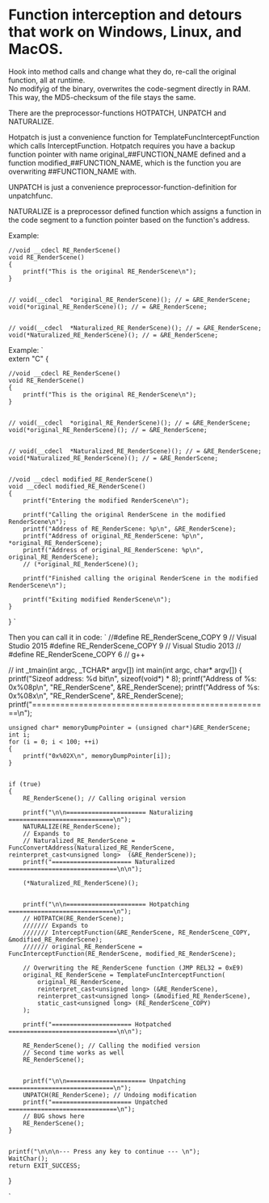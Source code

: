 # Function interception and detours that work on Windows, Linux, and MacOS. 

Hook into method calls and change what they do, re-call the original function, all at runtime. <br />
No modifyig of the binary, overwrites the code-segment directly in RAM. <br />
This way, the MD5-checksum of the file stays the same. 


There are the preprocessor-functions HOTPATCH, UNPATCH and NATURALIZE. 


Hotpatch is just a convenience function for TemplateFuncInterceptFunction which calls InterceptFunction. 
Hotpatch requires you have a backup function pointer with name original_##FUNCTION_NAME defined and a function modified_##FUNCTION_NAME, which is the function you are overwriting ##FUNCTION_NAME with. 

UNPATCH is just a convenience preprocessor-function-definition for unpatchfunc. 

NATURALIZE is a preprocessor defined function which assigns a function in the code segment to a function pointer based on the function's address. 

Example:

	//void __cdecl RE_RenderScene()
	void RE_RenderScene()
	{
		printf("This is the original RE_RenderScene\n");
	}


	// void(__cdecl  *original_RE_RenderScene)(); // = &RE_RenderScene;
	void(*original_RE_RenderScene)(); // = &RE_RenderScene;


	// void(__cdecl  *Naturalized_RE_RenderScene)(); // = &RE_RenderScene;
	void(*Naturalized_RE_RenderScene)(); // = &RE_RenderScene;
	

Example: 
`   
extern "C" 
{

	

	//void __cdecl RE_RenderScene()
	void RE_RenderScene()
	{
		printf("This is the original RE_RenderScene\n");
	}


	// void(__cdecl  *original_RE_RenderScene)(); // = &RE_RenderScene;
	void(*original_RE_RenderScene)(); // = &RE_RenderScene;


	// void(__cdecl  *Naturalized_RE_RenderScene)(); // = &RE_RenderScene;
	void(*Naturalized_RE_RenderScene)(); // = &RE_RenderScene;
	

	//void __cdecl modified_RE_RenderScene()
	void __cdecl modified_RE_RenderScene()
	{
		printf("Entering the modified RenderScene\n");

		printf("Calling the original RenderScene in the modified RenderScene\n");
		printf("Address of RE_RenderScene: %p\n", &RE_RenderScene);
		printf("Address of original_RE_RenderScene: %p\n", *original_RE_RenderScene);
		printf("Address of original_RE_RenderScene: %p\n", original_RE_RenderScene);
		// (*original_RE_RenderScene)();
		
		printf("Finished calling the original RenderScene in the modified RenderScene\n");

		printf("Exiting modified RenderScene\n");
	}

	
}
`


Then you can call it in code: 
`
//#define RE_RenderScene_COPY 9 // Visual Studio 2015
#define RE_RenderScene_COPY 9 // Visual Studio 2013
// #define RE_RenderScene_COPY 6 // g++

// int _tmain(int argc, _TCHAR* argv[])
int main(int argc, char* argv[])
{
	printf("Sizeof address: %d bit\n", sizeof(void*) * 8);
	printf("Address of %s: 0x%08p\n", "RE_RenderScene", &RE_RenderScene);
	printf("Address of %s: 0x%08x\n", "RE_RenderScene", &RE_RenderScene);
	printf("===================================================\n");
	

	unsigned char* memoryDumpPointer = (unsigned char*)&RE_RenderScene;
	int i;
	for (i = 0; i < 100; ++i)
	{
		printf("0x%02X\n", memoryDumpPointer[i]);
	}


	if (true)
	{
		RE_RenderScene(); // Calling original version
		
		printf("\n\n====================== Naturalizing =============================\n");
		NATURALIZE(RE_RenderScene);
		// Expands to 
		// Naturalized_RE_RenderScene = FuncConvertAddress(Naturalized_RE_RenderScene, reinterpret_cast<unsigned long>  (&RE_RenderScene));
		printf("====================== Naturalized ==============================\n\n");
		
		(*Naturalized_RE_RenderScene)();


		printf("\n\n====================== Hotpatching =============================\n");
		// HOTPATCH(RE_RenderScene);
		/////// Expands to
		/////// InterceptFunction(&RE_RenderScene, RE_RenderScene_COPY, &modified_RE_RenderScene);
		/////// original_RE_RenderScene = FuncInterceptFunction(RE_RenderScene, modified_RE_RenderScene);

		// Overwriting the RE_RenderScene function (JMP REL32 = 0xE9)
		original_RE_RenderScene = TemplateFuncInterceptFunction(
			original_RE_RenderScene,
			reinterpret_cast<unsigned long> (&RE_RenderScene),
			reinterpret_cast<unsigned long> (&modified_RE_RenderScene),
			static_cast<unsigned long> (RE_RenderScene_COPY)
		);

		printf("====================== Hotpatched ==============================\n\n");
		
		RE_RenderScene(); // Calling the modified version
		// Second time works as well
		RE_RenderScene();


		printf("\n\n====================== Unpatching =============================\n");
		UNPATCH(RE_RenderScene); // Undoing modification
		printf("====================== Unpatched ==============================\n");
		// BUG shows here
		RE_RenderScene();
	}


	printf("\n\n\n--- Press any key to continue --- \n");
	WaitChar();
	return EXIT_SUCCESS;
}

`